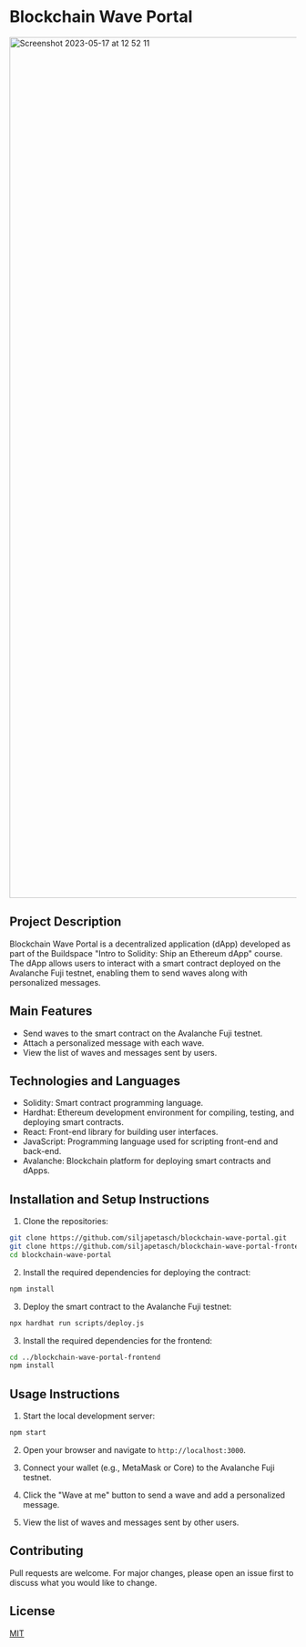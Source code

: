 # Blockchain Wave Portal

<img width="1512" alt="Screenshot 2023-05-17 at 12 52 11" src="https://github.com/siljapetasch/blockchain-wave-portal/assets/78182344/44d9296a-25a5-4285-980d-fe4e82581e0e">

## Project Description
Blockchain Wave Portal is a decentralized application (dApp) developed as part of the Buildspace "Intro to Solidity: Ship an Ethereum dApp" course. The dApp allows users to interact with a smart contract deployed on the Avalanche Fuji testnet, enabling them to send waves along with personalized messages.

## Main Features
- Send waves to the smart contract on the Avalanche Fuji testnet.
- Attach a personalized message with each wave.
- View the list of waves and messages sent by users.

## Technologies and Languages
- Solidity: Smart contract programming language.
- Hardhat: Ethereum development environment for compiling, testing, and deploying smart contracts.
- React: Front-end library for building user interfaces.
- JavaScript: Programming language used for scripting front-end and back-end.
- Avalanche: Blockchain platform for deploying smart contracts and dApps.

## Installation and Setup Instructions

1. Clone the repositories:

```sh
git clone https://github.com/siljapetasch/blockchain-wave-portal.git
git clone https://github.com/siljapetasch/blockchain-wave-portal-frontend.git
cd blockchain-wave-portal
```

2. Install the required dependencies for deploying the contract:

```sh
npm install
```

3. Deploy the smart contract to the Avalanche Fuji testnet:

```sh
npx hardhat run scripts/deploy.js
```

3. Install the required dependencies for the frontend:

```sh
cd ../blockchain-wave-portal-frontend
npm install
```


## Usage Instructions

1. Start the local development server:

```sh
npm start
```

2. Open your browser and navigate to `http://localhost:3000`.

3. Connect your wallet (e.g., MetaMask or Core) to the Avalanche Fuji testnet.

4. Click the "Wave at me" button to send a wave and add a personalized message.

5. View the list of waves and messages sent by other users.

## Contributing
Pull requests are welcome. For major changes, please open an issue first to discuss what you would like to change.

## License
[MIT](https://choosealicense.com/licenses/mit/)
